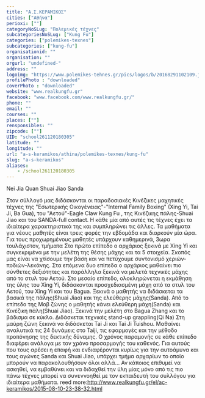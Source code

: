 ```yaml
---
title: "Α.Σ.ΚΕΡΑΜΙΚΟΣ"
cities: ["Αθήνα"]
perioxi: [""]
categoryNoSLug: "Πολεμικές τέχνες"
subcategoriesNoSLug: ["Kung Fu"]
categories: ["polemikes-texnes"]
subcategories: ["kung-fu"]
organisationid: ""
organisation: ""
orgurl: "undefined-"
address: ""
logoimg: "https://www.polemikes-tehnes.gr/pics/logos/b/20168291102109.jpg"
profilePhoto : "downloaded"
coverPhoto : "downloaded"
website: "www.realkungfu.gr"
facebook: "www.facebook.com/www.realkungfu.gr/"
phone: ""
email: ""
courses: ""
places: [""]
rensponsibles: ""
zipcode: [""]
UID: "school261120180305"
latitude: ""
longitude: ""
url: "a-s-keramikos/athina/polemikes-texnes/kung-fu"
slug: "a-s-keramikos"
aliases:
    - /school261120180305
---
```



Nei Jia Quan Shuai Jiao Sanda

Στον σύλλογό μας διδάσκονται οι παραδοσιακές Κινέζικες μαχητικές τέχνες της &quot;Εσωτερικής Οικογένειας&quot;-&quot;Internal Family Boxing&quot; (Xing Yi, Tai Ji, Ba Gua), του &quot;Αετού&quot;-Eagle Claw Kung Fu , της Κινέζικης πάλης-Shuai Jiao και του SANDA-full contact. Η κάθε μία από αυτές τις τέχνες έχει τα ιδιαίτερα χαρακτηριστικά της και συμπληρώνει τις άλλες. Τα μαθήματα για νέους μαθητές είναι τρεις φορές την εβδομάδα και διαρκούν μία ώρα. Για τους προχωρημένους μαθητές υπάρχουν καθημερινά, 3ωρα τουλάχιστον, τμήματα Στο πρώτο επίπεδο ο αρχάριος ξεκινά με Xing Yi και συγκεκριμένα με την μελέτη της θέσης μάχης και τα 5 στοιχεία. Σκοπός μας είναι να χτίσουμε την βάση και να πετύχουμε συντονισμό χεριών-ποδιών-λεκάνης. Στα επόμενα δυο επίπεδα ο αρχάριος μαθαίνει πιο σύνθετες δεξιότητες και παράλληλα ξεκινά να μελετά τεχνικές μάχης από το στυλ του Αετού. Στο μεσαίο επίπεδο, ολοκληρώνεται η εκμάθηση της ύλης του Xing Yi, διδάσκονται προσχεδιασμένη μάχη από τα στυλ του Αετού, του Xing Yi και του Bagua. Ξεκινά ο μαθητής να διδάσκεται τα βασικά της πάλης(Shuai Jiao) και της ελεύθερης μάχης(Sanda). Από το επίπεδο της Μοβ ζώνης ο μαθητής κάνει ελεύθερη μάχη(Sanda) και Κινέζικη πάλη(Shuai Jiao). Ξεκινά την μελέτη στο Bagua Zhang και το βάδισμα σε κύκλο. Διδάσκεται τεχνικές stand-up grappling(Qi Na) Στη μαύρη ζώνη ξεκινά να διδάσκεται Tai Ji και Tai Ji Tuishou. Μαθαίνει αναλυτικά τις 24 δυνάμεις στο Taiji, τις εφαρμογές και την μέθοδο προπόνησης της δεκτικής δύναμης. Ο χρόνος παραμονής σε κάθε επίπεδο διαφέρει ανάλογα με τον χρόνο προσαρμογής του καθενός. Για αυτούς που τους αρέσει η επαφή και ενδιαφέρονται κυρίως για την αυτοάμυνα και τους αγώνες Sanda και Shuai Jiao, υπάρχει τμήμα αρχαρίων το οποίο μπορούν να παρακολουθήσουν όλοι αλλά... Αν κάποιος επιθυμεί να ασκηθεί, να εμβαθύνει και να διδαχθεί την ύλη μίας μόνο από τις πιο πάνω τέχνες μπορεί να συνεννοηθεί με τον εκπαιδευτή του συλλόγου για ιδιαίτερα μαθήματα. reed more:http://www.realkungfu.gr/el/ac-keramikos/2015-08-10-23-38-32.html